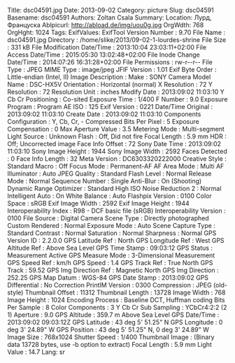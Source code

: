 Title: dsc04591.jpg
Date: 2013-09-02
Category: picture
Slug: dsc04591
Basename: dsc04591
Authors: Zoltan Csala
Summary:
Location: Лурд, Француска
Ablpicurl: http://abload.de/img/uou0g.jpg
OrgWdth: 768
OrgHght: 1024
Tags:
ExifValues: ExifTool Version Number : 9.70
            File Name : dsc04591.jpg
            Directory : /home/slike/2013/09-02-1-lourdes-shrine
            File Size : 331 kB
            File Modification Date/Time : 2013:10:04 23:03:11+02:00
            File Access Date/Time : 2015:05:30 13:02:48+02:00
            File Inode Change Date/Time : 2014:07:26 16:31:28+02:00
            File Permissions : rw-r--r--
            File Type : JPEG
            MIME Type : image/jpeg
            JFIF Version : 1.01
            Exif Byte Order : Little-endian (Intel, II)
            Image Description :
            Make : SONY
            Camera Model Name : DSC-HX5V
            Orientation : Horizontal (normal)
            X Resolution : 72
            Y Resolution : 72
            Resolution Unit : inches
            Modify Date : 2013:09:02 11:03:10
            Y Cb Cr Positioning : Co-sited
            Exposure Time : 1/400
            F Number : 9.0
            Exposure Program : Program AE
            ISO : 125
            Exif Version : 0221
            Date/Time Original : 2013:09:02 11:03:10
            Create Date : 2013:09:02 11:03:10
            Components Configuration : Y, Cb, Cr, -
            Compressed Bits Per Pixel : 5
            Exposure Compensation : 0
            Max Aperture Value : 3.5
            Metering Mode : Multi-segment
            Light Source : Unknown
            Flash : Off, Did not fire
            Focal Length : 5.9 mm
            HDR : Off; Uncorrected image
            Face Info Offset : 72
            Sony Date Time : 2013:09:02 11:03:10
            Sony Image Height : 1944
            Sony Image Width : 2592
            Faces Detected : 0
            Face Info Length : 32
            Meta Version : DC6303320222000
            Creative Style : Standard
            Macro : Off
            Focus Mode : Permanent-AF
            AF Area Mode : Multi
            AF Illuminator : Auto
            JPEG Quality : Standard
            Flash Level : Normal
            Release Mode : Normal
            Sequence Number : Single
            Anti-Blur : On (Shooting)
            Dynamic Range Optimizer : Standard
            High ISO Noise Reduction 2 : Normal
            Intelligent Auto : On
            White Balance : Auto
            Flashpix Version : 0100
            Color Space : sRGB
            Exif Image Width : 2592
            Exif Image Height : 1944
            Interoperability Index : R98 - DCF basic file (sRGB)
            Interoperability Version : 0100
            File Source : Digital Camera
            Scene Type : Directly photographed
            Custom Rendered : Normal
            Exposure Mode : Auto
            Scene Capture Type : Standard
            Contrast : Normal
            Saturation : Normal
            Sharpness : Normal
            GPS Version ID : 2.2.0.0
            GPS Latitude Ref : North
            GPS Longitude Ref : West
            GPS Altitude Ref : Above Sea Level
            GPS Time Stamp : 09:03:12
            GPS Status : Measurement Active
            GPS Measure Mode : 3-Dimensional Measurement
            GPS Speed Ref : km/h
            GPS Speed : 1.4
            GPS Track Ref : True North
            GPS Track : 59.52
            GPS Img Direction Ref : Magnetic North
            GPS Img Direction : 252.25
            GPS Map Datum : WGS-84
            GPS Date Stamp : 2013:09:02
            GPS Differential : No Correction
            PrintIM Version : 0300
            Compression : JPEG (old-style)
            Thumbnail Offset : 11312
            Thumbnail Length : 13728
            Image Width : 768
            Image Height : 1024
            Encoding Process : Baseline DCT, Huffman coding
            Bits Per Sample : 8
            Color Components : 3
            Y Cb Cr Sub Sampling : YCbCr4:2:2 (2 1)
            Aperture : 9.0
            GPS Altitude : 359.7 m Above Sea Level
            GPS Date/Time : 2013:09:02 09:03:12Z
            GPS Latitude : 43 deg 5' 51.25" N
            GPS Longitude : 0 deg 3' 24.89" W
            GPS Position : 43 deg 5' 51.25" N, 0 deg 3' 24.89" W
            Image Size : 768x1024
            Shutter Speed : 1/400
            Thumbnail Image : (Binary data 13728 bytes, use -b option to extract)
            Focal Length : 5.9 mm
            Light Value : 14.7
Lang: sr

